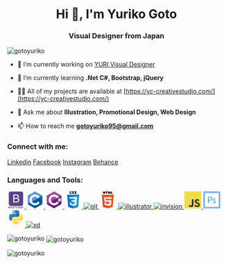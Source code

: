 <h1 align="center">Hi 👋, I'm Yuriko Goto</h1>
<h3 align="center">Visual Designer from Japan</h3>

<p align="left"> <img src="https://komarev.com/ghpvc/?username=gotoyuriko&label=Profile%20views&color=0e75b6&style=flat" alt="gotoyuriko" /> </p>

- 🔭 I’m currently working on [YURI Visual Designer](https://github.com/gotoyuriko/gotoyuriko.github.io)

- 🌱 I’m currently learning **.Net C#, Bootstrap, jQuery**

- 👨‍💻 All of my projects are available at [https://yc-creativestudio.com/](https://yc-creativestudio.com/)

- 💬 Ask me about **Illustration, Promotional Design, Web Design**

- 📫 How to reach me **gotoyuriko95@gmail.com**

<h3 align="left">Connect with me:</h3>
<p align="left">
<a href="https://www.linkedin.com/in/yurikogoto/" target="blank">Linkedin</a>
<a href="https://www.facebook.com/yurikogoto95/" target="blank">Facebook</a>
<a href="https://www.instagram.com/yuri.doodle/" target="blank">Instagram</a>
<a href="https://www.behance.net/yurikogoto1" target="blank">Behance</a>
</p>

<h3 align="left">Languages and Tools:</h3>
<p align="left"> <a href="https://getbootstrap.com" target="_blank"> <img src="https://raw.githubusercontent.com/devicons/devicon/master/icons/bootstrap/bootstrap-plain-wordmark.svg" alt="bootstrap" width="40" height="40"/> </a> <a href="https://www.cprogramming.com/" target="_blank"> <img src="https://raw.githubusercontent.com/devicons/devicon/master/icons/c/c-original.svg" alt="c" width="40" height="40"/> </a> <a href="https://www.w3schools.com/cs/" target="_blank"> <img src="https://raw.githubusercontent.com/devicons/devicon/master/icons/csharp/csharp-original.svg" alt="csharp" width="40" height="40"/> </a> <a href="https://www.w3schools.com/css/" target="_blank"> <img src="https://raw.githubusercontent.com/devicons/devicon/master/icons/css3/css3-original-wordmark.svg" alt="css3" width="40" height="40"/> </a> <a href="https://git-scm.com/" target="_blank"> <img src="https://www.vectorlogo.zone/logos/git-scm/git-scm-icon.svg" alt="git" width="40" height="40"/> </a> <a href="https://www.w3.org/html/" target="_blank"> <img src="https://raw.githubusercontent.com/devicons/devicon/master/icons/html5/html5-original-wordmark.svg" alt="html5" width="40" height="40"/> </a> <a href="https://www.adobe.com/in/products/illustrator.html" target="_blank"> <img src="https://www.vectorlogo.zone/logos/adobe_illustrator/adobe_illustrator-icon.svg" alt="illustrator" width="40" height="40"/> </a> <a href="https://www.invisionapp.com/" target="_blank"> <img src="https://www.vectorlogo.zone/logos/invisionapp/invisionapp-icon.svg" alt="invision" width="40" height="40"/> </a> <a href="https://developer.mozilla.org/en-US/docs/Web/JavaScript" target="_blank"> <img src="https://raw.githubusercontent.com/devicons/devicon/master/icons/javascript/javascript-original.svg" alt="javascript" width="40" height="40"/> </a> <a href="https://www.photoshop.com/en" target="_blank"> <img src="https://raw.githubusercontent.com/devicons/devicon/master/icons/photoshop/photoshop-line.svg" alt="photoshop" width="40" height="40"/> </a> <a href="https://www.python.org" target="_blank"> <img src="https://raw.githubusercontent.com/devicons/devicon/master/icons/python/python-original.svg" alt="python" width="40" height="40"/> </a> <a href="https://www.adobe.com/products/xd.html" target="_blank"> <img src="https://cdn.worldvectorlogo.com/logos/adobe-xd.svg" alt="xd" width="40" height="40"/> </a> </p>

<p><img align="left" src="https://github-readme-stats.vercel.app/api/top-langs?username=gotoyuriko&show_icons=true&locale=en&layout=compact" alt="gotoyuriko" /></p>

<p>&nbsp;<img align="center" src="https://github-readme-stats.vercel.app/api?username=gotoyuriko&show_icons=true&locale=en" alt="gotoyuriko" /></p>

<p><img align="center" src="https://github-readme-streak-stats.herokuapp.com/?user=gotoyuriko&" alt="gotoyuriko" /></p>






